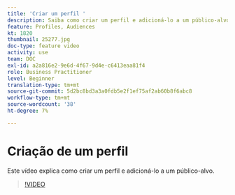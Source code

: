 ```yaml
---
title: 'Criar um perfil '
description: Saiba como criar um perfil e adicioná-lo a um público-alvo.
feature: Profiles, Audiences
kt: 1820
thumbnail: 25277.jpg
doc-type: feature video
activity: use
team: DOC
exl-id: a2a816e2-9e6d-4f67-9d4e-c6413eaa81f4
role: Business Practitioner
level: Beginner
translation-type: tm+mt
source-git-commit: 5d2bc8bd3a3a0fdb5e2f1ef75af2ab60b8f6abc8
workflow-type: tm+mt
source-wordcount: '38'
ht-degree: 7%

---
```


# Criação de um perfil

Este vídeo explica como criar um perfil e adicioná-lo a um público-alvo.

>[!VIDEO](https://video.tv.adobe.com/v/25277/?quality=12)
